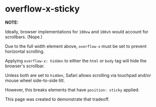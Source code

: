 # overflow-x-sticky

**NOTE:**

Ideally, browser implementations for `100vw` and `100vh` would account for scrollbars. (Nope.)

Due to the full width element above, `overflow-x` must be set to prevent horizontal scrolling.

Applying `overflow-x: hidden` to either the `html` or `body` tag will hide the browser's scrollbar.

Unless both are set to `hidden`, Safari allows scrolling via touchpad and/or mouse wheel side-to-side tilt.

However, this breaks elements that have `position: sticky` applied.

This page was created to demonstrate that tradeoff.
